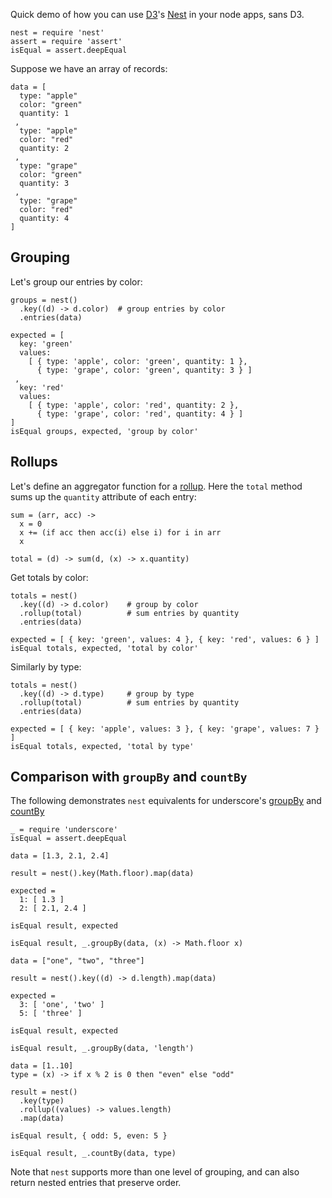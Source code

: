 Quick demo of how you can use [D3](http://http://d3js.org)'s [Nest](https://github.com/mbostock/d3/wiki/Arrays#-nest) in your node apps, sans D3.

    nest = require 'nest'
    assert = require 'assert'
    isEqual = assert.deepEqual

Suppose we have an array of records:

    data = [
      type: "apple"
      color: "green"
      quantity: 1
     , 
      type: "apple"
      color: "red"
      quantity: 2
     , 
      type: "grape"
      color: "green"
      quantity: 3
     ,
      type: "grape"
      color: "red"
      quantity: 4
    ]


## Grouping
  
Let's group our entries by color:

    groups = nest()
      .key((d) -> d.color)  # group entries by color
      .entries(data)

    expected = [
      key: 'green'
      values: 
        [ { type: 'apple', color: 'green', quantity: 1 },
          { type: 'grape', color: 'green', quantity: 3 } ]
     ,
      key: 'red'
      values: 
        [ { type: 'apple', color: 'red', quantity: 2 },
          { type: 'grape', color: 'red', quantity: 4 } ]
    ]
    isEqual groups, expected, 'group by color'


## Rollups

Let's define an aggregator function for a [rollup](https://github.com/mbostock/d3/wiki/Arrays#wiki-nest_rollup).  Here the `total` method sums up the `quantity` attribute of each entry:

    sum = (arr, acc) -> 
      x = 0
      x += (if acc then acc(i) else i) for i in arr
      x

    total = (d) -> sum(d, (x) -> x.quantity)

Get totals by color:

    totals = nest()
      .key((d) -> d.color)    # group by color
      .rollup(total)          # sum entries by quantity
      .entries(data)

    expected = [ { key: 'green', values: 4 }, { key: 'red', values: 6 } ]
    isEqual totals, expected, 'total by color'

Similarly by type:

    totals = nest()
      .key((d) -> d.type)     # group by type
      .rollup(total)          # sum entries by quantity
      .entries(data)

    expected = [ { key: 'apple', values: 3 }, { key: 'grape', values: 7 } ]
    isEqual totals, expected, 'total by type'


## Comparison with `groupBy` and `countBy`

The following demonstrates `nest` equivalents for underscore's [groupBy](http://underscorejs.org/#groupBy) and [countBy](http://underscorejs.org/#countBy)

    _ = require 'underscore'
    isEqual = assert.deepEqual

<!-- -->

    data = [1.3, 2.1, 2.4]

    result = nest().key(Math.floor).map(data)

    expected = 
      1: [ 1.3 ]
      2: [ 2.1, 2.4 ]

    isEqual result, expected

    isEqual result, _.groupBy(data, (x) -> Math.floor x)

<!-- -->

    data = ["one", "two", "three"]

    result = nest().key((d) -> d.length).map(data)

    expected = 
      3: [ 'one', 'two' ]
      5: [ 'three' ]

    isEqual result, expected

    isEqual result, _.groupBy(data, 'length')

<!-- -->

    data = [1..10]
    type = (x) -> if x % 2 is 0 then "even" else "odd"

    result = nest()
      .key(type)
      .rollup((values) -> values.length)
      .map(data)

    isEqual result, { odd: 5, even: 5 }

    isEqual result, _.countBy(data, type)


Note that `nest` supports more than one level of grouping, and can also return nested entries that preserve order.
